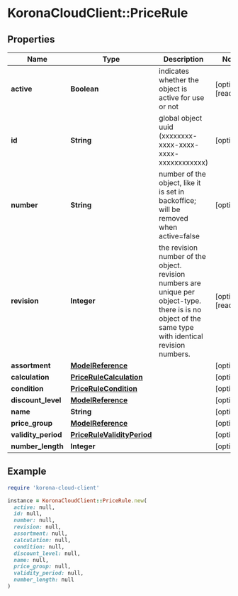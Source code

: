 # KoronaCloudClient::PriceRule

## Properties

| Name | Type | Description | Notes |
| ---- | ---- | ----------- | ----- |
| **active** | **Boolean** | indicates whether the object is active for use or not | [optional][readonly] |
| **id** | **String** | global object uuid (xxxxxxxx-xxxx-xxxx-xxxx-xxxxxxxxxxxx) | [optional] |
| **number** | **String** | number of the object, like it is set in backoffice; will be removed when active&#x3D;false | [optional] |
| **revision** | **Integer** | the revision number of the object. revision numbers are unique per object-type. there is is no object of the same type with identical revision numbers. | [optional][readonly] |
| **assortment** | [**ModelReference**](ModelReference.md) |  | [optional] |
| **calculation** | [**PriceRuleCalculation**](PriceRuleCalculation.md) |  | [optional] |
| **condition** | [**PriceRuleCondition**](PriceRuleCondition.md) |  | [optional] |
| **discount_level** | [**ModelReference**](ModelReference.md) |  | [optional] |
| **name** | **String** |  | [optional] |
| **price_group** | [**ModelReference**](ModelReference.md) |  | [optional] |
| **validity_period** | [**PriceRuleValidityPeriod**](PriceRuleValidityPeriod.md) |  | [optional] |
| **number_length** | **Integer** |  | [optional] |

## Example

```ruby
require 'korona-cloud-client'

instance = KoronaCloudClient::PriceRule.new(
  active: null,
  id: null,
  number: null,
  revision: null,
  assortment: null,
  calculation: null,
  condition: null,
  discount_level: null,
  name: null,
  price_group: null,
  validity_period: null,
  number_length: null
)
```

